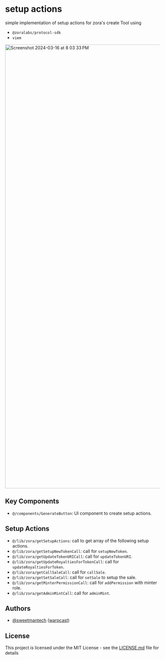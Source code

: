 # setup actions

simple implementation of setup actions for zora's create Tool using

- `@zoralabs/protocol-sdk`
- `viem`

<img width="1440" alt="Screenshot 2024-03-16 at 8 03 33 PM" src="https://github.com/SweetmanTech/viem-transfers/assets/23249402/7316614b-0951-4590-a35e-ff901518e8fd">

## Key Components

- `@/components/GenerateButton`: UI component to create setup actions.

## Setup Actions

- `@/lib/zora/getSetupActions`: call to get array of the following setup actions.
- `@/lib/zora/getSetupNewTokenCall`: call for `setupNewToken`.
- `@/lib/zora/getUpdateTokenURICall`: call for `updateTokenURI`.
- `@/lib/zora/getUpdateRoyaltiesForTokenCall`: call for `updateRoyaltiesForToken`.
- `@/lib/zora/getCallSaleCall`: call for `callSale`.
- `@/lib/zora/getSetSaleCall`: call for `setSale` to setup the sale.
- `@/lib/zora/getMinterPermissionCall`: call for `addPermission` with minter role.
- `@/lib/zora/getAdminMintCall`: call for `adminMint`.

## Authors

- [@sweetmantech](https://github.com/sweetmantech) ([warpcast](https://warpcast.com/sweetman-eth))

## License

This project is licensed under the MIT License - see the [LICENSE.md](LICENSE.md) file for details
